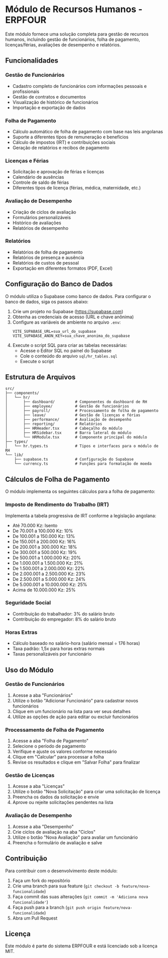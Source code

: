 # Módulo de Recursos Humanos - ERPFOUR

Este módulo fornece uma solução completa para gestão de recursos humanos, incluindo gestão de funcionários, folha de pagamento, licenças/férias, avaliações de desempenho e relatórios.

## Funcionalidades

### Gestão de Funcionários
- Cadastro completo de funcionários com informações pessoais e profissionais
- Gestão de contratos e documentos
- Visualização de histórico de funcionários
- Importação e exportação de dados

### Folha de Pagamento
- Cálculo automático de folha de pagamento com base nas leis angolanas
- Suporte a diferentes tipos de remuneração e benefícios
- Cálculo de impostos (IRT) e contribuições sociais
- Geração de relatórios e recibos de pagamento

### Licenças e Férias
- Solicitação e aprovação de férias e licenças
- Calendário de ausências
- Controle de saldo de férias
- Diferentes tipos de licença (férias, médica, maternidade, etc.)

### Avaliação de Desempenho
- Criação de ciclos de avaliação
- Formulários personalizáveis
- Histórico de avaliações
- Relatórios de desempenho

### Relatórios
- Relatórios de folha de pagamento
- Relatórios de presença e ausência
- Relatórios de custos de pessoal
- Exportação em diferentes formatos (PDF, Excel)

## Configuração do Banco de Dados

O módulo utiliza o Supabase como banco de dados. Para configurar o banco de dados, siga os passos abaixo:

1. Crie um projeto no Supabase (https://supabase.com)
2. Obtenha as credenciais de acesso (URL e chave anônima)
3. Configure as variáveis de ambiente no arquivo `.env`:
   ```
   VITE_SUPABASE_URL=sua_url_do_supabase
   VITE_SUPABASE_ANON_KEY=sua_chave_anonima_do_supabase
   ```
4. Execute o script SQL para criar as tabelas necessárias:
   - Acesse o Editor SQL no painel do Supabase
   - Cole o conteúdo do arquivo `sql/hr_tables.sql`
   - Execute o script

## Estrutura de Arquivos

```
src/
├── components/
│   └── hr/
│       ├── dashboard/         # Componentes do dashboard de RH
│       ├── employee/          # Gestão de funcionários
│       ├── payroll/           # Processamento de folha de pagamento
│       ├── leave/             # Gestão de licenças e férias
│       ├── performance/       # Avaliação de desempenho
│       ├── reporting/         # Relatórios
│       ├── HRHeader.tsx       # Cabeçalho do módulo
│       ├── HRSidebar.tsx      # Barra lateral do módulo
│       └── HRModule.tsx       # Componente principal do módulo
├── types/
│   └── hr.types.ts            # Tipos e interfaces para o módulo de RH
└── lib/
    ├── supabase.ts            # Configuração do Supabase
    └── currency.ts            # Funções para formatação de moeda
```

## Cálculos de Folha de Pagamento

O módulo implementa os seguintes cálculos para a folha de pagamento:

### Imposto de Rendimento do Trabalho (IRT)
Implementa a tabela progressiva de IRT conforme a legislação angolana:
- Até 70.000 Kz: Isento
- De 70.001 a 100.000 Kz: 10%
- De 100.001 a 150.000 Kz: 13%
- De 150.001 a 200.000 Kz: 16%
- De 200.001 a 300.000 Kz: 18%
- De 300.001 a 500.000 Kz: 19%
- De 500.001 a 1.000.000 Kz: 20%
- De 1.000.001 a 1.500.000 Kz: 21%
- De 1.500.001 a 2.000.000 Kz: 22%
- De 2.000.001 a 2.500.000 Kz: 23%
- De 2.500.001 a 5.000.000 Kz: 24%
- De 5.000.001 a 10.000.000 Kz: 25%
- Acima de 10.000.000 Kz: 25%

### Seguridade Social
- Contribuição do trabalhador: 3% do salário bruto
- Contribuição do empregador: 8% do salário bruto

### Horas Extras
- Cálculo baseado no salário-hora (salário mensal ÷ 176 horas)
- Taxa padrão: 1,5x para horas extras normais
- Taxas personalizáveis por funcionário

## Uso do Módulo

### Gestão de Funcionários
1. Acesse a aba "Funcionários"
2. Utilize o botão "Adicionar Funcionário" para cadastrar novos funcionários
3. Clique em um funcionário na lista para ver seus detalhes
4. Utilize as opções de ação para editar ou excluir funcionários

### Processamento de Folha de Pagamento
1. Acesse a aba "Folha de Pagamento"
2. Selecione o período de pagamento
3. Verifique e ajuste os valores conforme necessário
4. Clique em "Calcular" para processar a folha
5. Revise os resultados e clique em "Salvar Folha" para finalizar

### Gestão de Licenças
1. Acesse a aba "Licenças"
2. Utilize o botão "Nova Solicitação" para criar uma solicitação de licença
3. Preencha os dados da solicitação e envie
4. Aprove ou rejeite solicitações pendentes na lista

### Avaliação de Desempenho
1. Acesse a aba "Desempenho"
2. Crie ciclos de avaliação na aba "Ciclos"
3. Utilize o botão "Nova Avaliação" para avaliar um funcionário
4. Preencha o formulário de avaliação e salve

## Contribuição

Para contribuir com o desenvolvimento deste módulo:

1. Faça um fork do repositório
2. Crie uma branch para sua feature (`git checkout -b feature/nova-funcionalidade`)
3. Faça commit das suas alterações (`git commit -m 'Adiciona nova funcionalidade'`)
4. Faça push para a branch (`git push origin feature/nova-funcionalidade`)
5. Abra um Pull Request

## Licença

Este módulo é parte do sistema ERPFOUR e está licenciado sob a licença MIT. 